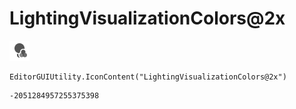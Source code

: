 # LightingVisualizationColors@2x
![](/img/LightingVisualizationColors@2x.png)

``` CSharp
EditorGUIUtility.IconContent("LightingVisualizationColors@2x")
```
```
-2051284957255375398
```
